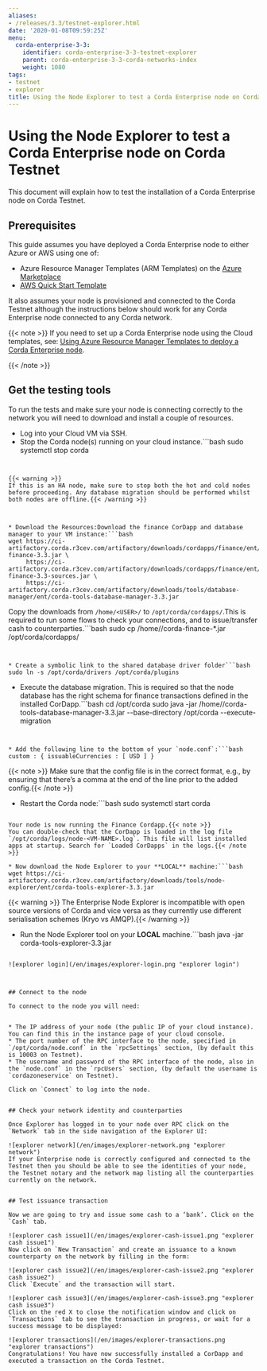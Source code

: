 ```yaml
---
aliases:
- /releases/3.3/testnet-explorer.html
date: '2020-01-08T09:59:25Z'
menu:
  corda-enterprise-3-3:
    identifier: corda-enterprise-3-3-testnet-explorer
    parent: corda-enterprise-3-3-corda-networks-index
    weight: 1080
tags:
- testnet
- explorer
title: Using the Node Explorer to test a Corda Enterprise node on Corda Testnet
---
```



# Using the Node Explorer to test a Corda Enterprise node on Corda Testnet

This document will explain how to test the installation of a Corda Enterprise node on Corda Testnet.


## Prerequisites

This guide assumes you have deployed a Corda Enterprise node to either Azure or AWS using one of:


* Azure Resource Manager Templates (ARM Templates) on the [Azure Marketplace](https://portal.azure.com/#blade/Microsoft_Azure_Marketplace/GalleryFeaturedMenuItemBlade/selectedMenuItemId/Blockchain_MP/resetMenuId/)
* [AWS Quick Start Template](https://aws.amazon.com/quickstart/)



It also assumes your node is provisioned and connected to the Corda Testnet although the instructions below should work
for any Corda Enterprise node connected to any Corda network.

{{< note >}}
If you need to set up a Corda Enterprise node using the Cloud templates, see: [Using Azure Resource Manager Templates to deploy a Corda Enterprise node](azure-template-guide.md).

{{< /note >}}

## Get the testing tools

To run the tests and make sure your node is connecting correctly to the network you will need to download and install a
couple of resources.


* Log into your Cloud VM via SSH.
* Stop the Corda node(s) running on your cloud instance.```bash
sudo systemctl stop corda
```


{{< warning >}}
If this is an HA node, make sure to stop both the hot and cold nodes before proceeding. Any database migration should be performed whilst both nodes are offline.{{< /warning >}}



* Download the Resources:Download the finance CorDapp and database manager to your VM instance:```bash
wget https://ci-artifactory.corda.r3cev.com/artifactory/downloads/cordapps/finance/ent/corda-finance-3.3.jar \
     https://ci-artifactory.corda.r3cev.com/artifactory/downloads/cordapps/finance/ent/corda-finance-3.3-sources.jar \
     https://ci-artifactory.corda.r3cev.com/artifactory/downloads/tools/database-manager/ent/corda-tools-database-manager-3.3.jar
```

Copy the downloads from `/home/<USER>/` to `/opt/corda/cordapps/`.This is required to run some flows to check your connections, and to issue/transfer cash to counterparties.```bash
sudo cp /home/<USER>/corda-finance-*.jar /opt/corda/cordapps/
```


* Create a symbolic link to the shared database driver folder```bash
sudo ln -s /opt/corda/drivers /opt/corda/plugins
```


* Execute the database migration. This is required so that the node database has the right schema for finance transactions defined in the installed CorDapp.```bash
cd /opt/corda
sudo java -jar /home/<USER>/corda-tools-database-manager-3.3.jar --base-directory /opt/corda --execute-migration
```


* Add the following line to the bottom of your `node.conf`:```bash
custom : { issuableCurrencies : [ USD ] }
```

{{< note >}}
Make sure that the config file is in the correct format, e.g., by ensuring that there’s a comma at the end of the line prior to the added config.{{< /note >}}

* Restart the Corda node:```bash
sudo systemctl start corda
```

Your node is now running the Finance Cordapp.{{< note >}}
You can double-check that the CorDapp is loaded in the log file `/opt/corda/logs/node-<VM-NAME>.log`. This file will list installed apps at startup. Search for `Loaded CorDapps` in the logs.{{< /note >}}

* Now download the Node Explorer to your **LOCAL** machine:```bash
wget https://ci-artifactory.corda.r3cev.com/artifactory/downloads/tools/node-explorer/ent/corda-tools-explorer-3.3.jar
```


{{< warning >}}
The Enterprise Node Explorer is incompatible with open source versions of Corda and vice versa as they currently use different serialisation schemes (Kryo vs AMQP).{{< /warning >}}



* Run the Node Explorer tool on your **LOCAL** machine.```bash
java -jar corda-tools-explorer-3.3.jar
```

![explorer login](/en/images/explorer-login.png "explorer login")



## Connect to the node

To connect to the node you will need:


* The IP address of your node (the public IP of your cloud instance). You can find this in the instance page of your cloud console.
* The port number of the RPC interface to the node, specified in `/opt/corda/node.conf` in the `rpcSettings` section, (by default this is 10003 on Testnet).
* The username and password of the RPC interface of the node, also in the `node.conf` in the `rpcUsers` section, (by default the username is `cordazoneservice` on Testnet).

Click on `Connect` to log into the node.


## Check your network identity and counterparties

Once Explorer has logged in to your node over RPC click on the `Network` tab in the side navigation of the Explorer UI:

![explorer network](/en/images/explorer-network.png "explorer network")
If your Enterprise node is correctly configured and connected to the Testnet then you should be able to see the identities of your node, the Testnet notary and the network map listing all the counterparties currently on the network.


## Test issuance transaction

Now we are going to try and issue some cash to a ‘bank’. Click on the `Cash` tab.

![explorer cash issue1](/en/images/explorer-cash-issue1.png "explorer cash issue1")
Now click on `New Transaction` and create an issuance to a known counterparty on the network by filling in the form:

![explorer cash issue2](/en/images/explorer-cash-issue2.png "explorer cash issue2")
Click `Execute` and the transaction will start.

![explorer cash issue3](/en/images/explorer-cash-issue3.png "explorer cash issue3")
Click on the red X to close the notification window and click on `Transactions` tab to see the transaction in progress, or wait for a success message to be displayed:

![explorer transactions](/en/images/explorer-transactions.png "explorer transactions")
Congratulations! You have now successfully installed a CorDapp and executed a transaction on the Corda Testnet.

